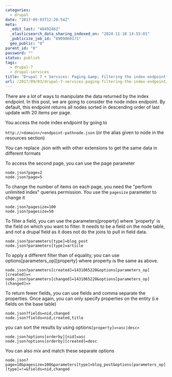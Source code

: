 ```yaml
---
categories:
  - drupal
date: "2017-09-03T12:20:54Z"
meta:
  _edit_last: "48492462"
  _elasticsearch_data_sharing_indexed_on: "2024-11-18 14:55:01"
  _publicize_job_id: "8909860171"
  geo_public: "0"
parent_id: "0"
password: ""
status: publish
tags:
  - drupal-7
  - drupal-services
title: "Drupal 7 + Services: Paging &amp; Filtering the index endpoint"
url: /2017/09/03/drupal-7-services-paging-filtering-the-index-endpoint/
---
```


There are a lot of ways to manipulate the data returned by the index endpoint.
In this post, we are going to consider the node index endpoint. By default, this
endpoint returns all nodes sorted in descending order of last update with 20
items per page.

You access the node index endpoint by going to

`http://<domain>/<endpoint-pathnode.json` (or the alias given to node in the
resources section)

You can replace .json with with other extensions to get the same data in
different formats

To access the second page, you can use the page parameter

```
node.json?page=2
node.json?page=5
```

To change the number of items on each page, you need the "perform unlimited
index" queries permission. You use the `pagesize` parameter to change it

```
node.json?pagesize=100
node.json?pagesize=50
```

To filter a field, you can use the parameters[property] where 'property' is the
field on which you want to filter. It needs to be a field on the node table, and
not a drupal field as it does not do the joins to pull in field data.

```
node.json?parameters[type]=blog_post
node.json?parameters[type]=article
```

To apply a different filter than of equality, you can use
options[parameters_op][property] where property is the same as above.

```
node.json?parameters[created]=1431065220&options[parameters_op][created]=<
node.json?parameters[changed]=1431065220&options[parameters_op][changed]=>
```

To return fewer fields, you can use fields and comma separate the properties.
Once again, you can only specify properties on the entity (i.e fields on the
base table)

```
node.json?fields=nid,changed
node.json?fields=nid,created,title
```

you can sort the results by using options`[property]=<asc|desc>`

```
node.json?options[orderby][nid]=asc
node.json?options[orderby][created]=desc
```

You can also mix and match these separate options

```
node.json?page=10&pagesize=100&parameters[type]=blog_post&options[parameters_op][type]=!=&fields=nid,changed
```
